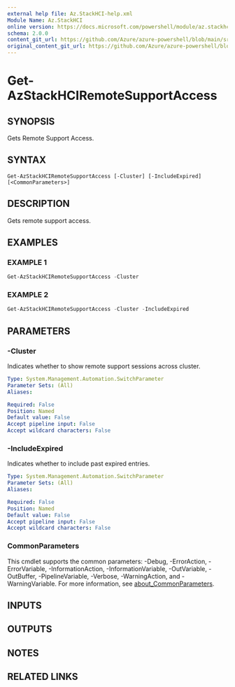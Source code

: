 ```yaml
---
external help file: Az.StackHCI-help.xml
Module Name: Az.StackHCI
online version: https://docs.microsoft.com/powershell/module/az.stackhci/get-azstackhciremotesupportaccess
schema: 2.0.0
content_git_url: https://github.com/Azure/azure-powershell/blob/main/src/StackHCI/help/Get-AzStackHCIRemoteSupportAccess.md
original_content_git_url: https://github.com/Azure/azure-powershell/blob/main/src/StackHCI/help/Get-AzStackHCIRemoteSupportAccess.md
---
```


# Get-AzStackHCIRemoteSupportAccess

## SYNOPSIS
Gets Remote Support Access.

## SYNTAX

```
Get-AzStackHCIRemoteSupportAccess [-Cluster] [-IncludeExpired] [<CommonParameters>]
```

## DESCRIPTION
Gets remote support access.

## EXAMPLES

### EXAMPLE 1
```powershell
Get-AzStackHCIRemoteSupportAccess -Cluster
```

### EXAMPLE 2
```powershell
Get-AzStackHCIRemoteSupportAccess -Cluster -IncludeExpired
```

## PARAMETERS

### -Cluster
Indicates whether to show remote support sessions across cluster.

```yaml
Type: System.Management.Automation.SwitchParameter
Parameter Sets: (All)
Aliases:

Required: False
Position: Named
Default value: False
Accept pipeline input: False
Accept wildcard characters: False
```

### -IncludeExpired
Indicates whether to include past expired entries.

```yaml
Type: System.Management.Automation.SwitchParameter
Parameter Sets: (All)
Aliases:

Required: False
Position: Named
Default value: False
Accept pipeline input: False
Accept wildcard characters: False
```

### CommonParameters
This cmdlet supports the common parameters: -Debug, -ErrorAction, -ErrorVariable, -InformationAction, -InformationVariable, -OutVariable, -OutBuffer, -PipelineVariable, -Verbose, -WarningAction, and -WarningVariable. For more information, see [about_CommonParameters](http://go.microsoft.com/fwlink/?LinkID=113216).

## INPUTS

## OUTPUTS

## NOTES

## RELATED LINKS
